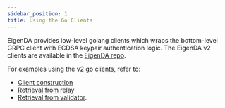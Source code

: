 ```yaml
---
sidebar_position: 1
title: Using the Go Clients
---
```


EigenDA provides low-level golang clients which wraps the bottom-level GRPC client with ECDSA keypair authentication logic. 
The EigenDA v2 clients are available in the [EigenDA repo](https://github.com/Layr-Labs/eigenda/blob/master/api/clients/v2).

For examples using the v2 go clients, refer to: 
* [Client construction](https://github.com/Layr-Labs/eigenda/blob/master/api/clients/v2/examples/client_construction.go)
* [Retrieval from relay](https://github.com/Layr-Labs/eigenda/blob/master/api/clients/v2/examples/example_relay_retrieval_test.go)
* [Retrieval from validator](https://github.com/Layr-Labs/eigenda/blob/master/api/clients/v2/examples/example_validator_retrieval_test.go).